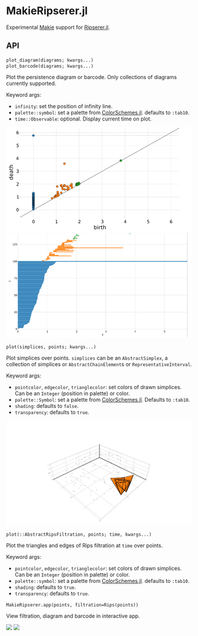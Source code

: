 # MakieRipserer.jl

Experimental [Makie](https://github.com/JuliaPlots/Makie.jl) support for
[Ripserer.jl](https://github.com/mtsch/Ripserer.jl/).

## API

```
plot_diagram(diagrams; kwargs...)
plot_barcode(diagrams; kwargs...)
```

Plot the persistence diagram or barcode. Only collections of diagrams currently supported.

Keyword args:

* `infinity`: set the position of infinity line.
* `palette::symbol`: set a palette from
  [ColorSchemes.jl](https://github.com/juliagraphics/colorschemes.jl). defaults to `:tab10`.
* `time::Observable`: optional. Display current time on plot.

![](docs/src/assets/diagram.png)
![](docs/src/assets/barcode.png)

```
plot(simplices, points; kwargs...)
```

Plot simplices over points. `simplices` can be an `AbstractSimplex`, a collection of
simplices or `AbstractChainElement`s or `RepresentativeInterval`.

Keyword args:

* `pointcolor`, `edgecolor`, `trianglecolor`: set colors of drawn simplices. Can be an
  `Integer` (position in palette) or color.
* `palette::Symbol`: set a palette from
  [ColorSchemes.jl](https://github.com/JuliaGraphics/ColorSchemes.jl). Defaults to `:tab10`.
* `shading`: defaults to `false`.
* `transparency`: defaults to `true`.

![](docs/src/assets/cocycle.png)

```
plot(::AbstractRipsFiltration, points; time, kwargs...)
```

Plot the triangles and edges of Rips filtration at `time` over points.

Keyword args:

* `pointcolor`, `edgecolor`, `trianglecolor`: set colors of drawn simplices. Can be an
  `Integer` (position in palette) or color.
* `palette::symbol`: set a palette from
  [ColorSchemes.jl](https://github.com/juliagraphics/colorschemes.jl). defaults to `:tab10`.
* `shading`: defaults to `true`.
* `transparency`: defaults to `true`.

```
MakieRipserer.app(points, filtration=Rips(points))
```

View filtration, diagram and barcode in interactive app.

![](docs/src/assets/torus.gif)
![](docs/src/assets/cat.gif)
